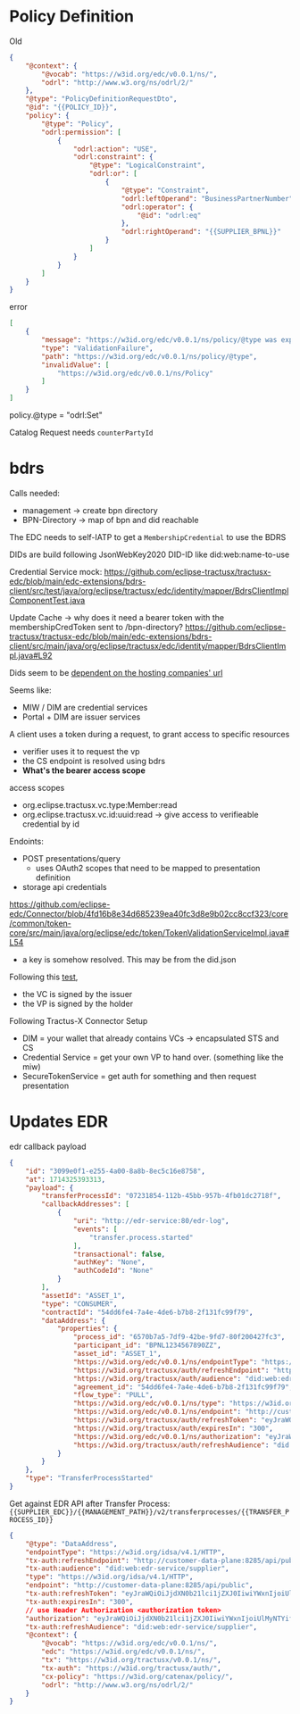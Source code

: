 # Policy Definition

Old

```json
{
    "@context": {
        "@vocab": "https://w3id.org/edc/v0.0.1/ns/",
        "odrl": "http://www.w3.org/ns/odrl/2/"
    },
    "@type": "PolicyDefinitionRequestDto",
    "@id": "{{POLICY_ID}}",
    "policy": {
        "@type": "Policy",
        "odrl:permission": [
            {
                "odrl:action": "USE",
                "odrl:constraint": {
                    "@type": "LogicalConstraint",
                    "odrl:or": [
                        {
                            "@type": "Constraint",
                            "odrl:leftOperand": "BusinessPartnerNumber",
                            "odrl:operator": {
                                "@id": "odrl:eq"
                            },
                            "odrl:rightOperand": "{{SUPPLIER_BPNL}}"
                        }
                    ]
                }
            }
        ]
    }
}
```

error

```json
[
    {
        "message": "https://w3id.org/edc/v0.0.1/ns/policy/@type was expected to be http://www.w3.org/ns/odrl/2/Set but it was not",
        "type": "ValidationFailure",
        "path": "https://w3id.org/edc/v0.0.1/ns/policy/@type",
        "invalidValue": [
            "https://w3id.org/edc/v0.0.1/ns/Policy"
        ]
    }
]
```

policy.@type = "odrl:Set"

Catalog Request needs `counterPartyId`

# bdrs

Calls needed:

- management -> create bpn directory
- BPN-Directory -> map of bpn and did reachable

The EDC needs to self-IATP to get a `MembershipCredential` to use the BDRS

DIDs are build following JsonWebKey2020
DID-ID like did:web:name-to-use

Credential Service
mock: https://github.com/eclipse-tractusx/tractusx-edc/blob/main/edc-extensions/bdrs-client/src/test/java/org/eclipse/tractusx/edc/identity/mapper/BdrsClientImplComponentTest.java

Update Cache -> why does it need a bearer token with the membershipCredToken sent to /bpn-directory?
https://github.com/eclipse-tractusx/tractusx-edc/blob/main/edc-extensions/bdrs-client/src/main/java/org/eclipse/tractusx/edc/identity/mapper/BdrsClientImpl.java#L92

Dids seem to
be [dependent on the hosting companies' url](https://github.com/eclipse-tractusx/identity-trust/blob/main/specifications/tx.dataspace.topology.md)

Seems like:

- MIW / DIM are credential services
- Portal + DIM are issuer services

A client uses a token during a request, to grant access to specific resources

- verifier uses it to request the vp
- the CS endpoint is resolved using bdrs
- **What's the bearer access scope**

access scopes

- org.eclipse.tractusx.vc.type:Member:read
- org.eclipse.tractusx.vc.id:uuid:read -> give access to verifieable credential by id

Endoints:

- POST presentations/query
    - uses OAuth2 scopes that need to be mapped to presentation definition
- storage api credentials

https://github.com/eclipse-edc/Connector/blob/4fd16b8e34d685239ea40fc3d8e9b02cc8ccf323/core/common/token-core/src/main/java/org/eclipse/edc/token/TokenValidationServiceImpl.java#L54

- a key is somehow resolved. This may be from the did.json

Following
this [test](https://github.com/eclipse-tractusx/tractusx-edc/blob/main/edc-extensions/bdrs-client/src/test/java/org/eclipse/tractusx/edc/identity/mapper/BdrsClientImplComponentTest.java),

- the VC is signed by the issuer
- the VP is signed by the holder

Following Tractus-X Connector Setup

- DIM = your wallet that already contains VCs -> encapsulated STS and CS
- Credential Service = get your own VP to hand over. (something like the miw)
- SecureTokenService = get auth for something and then request presentation

# Updates EDR

edr callback payload

```json
{
    "id": "3099e0f1-e255-4a00-8a8b-8ec5c16e8758",
    "at": 1714325393313,
    "payload": {
        "transferProcessId": "07231854-112b-45bb-957b-4fb01dc2718f",
        "callbackAddresses": [
            {
                "uri": "http://edr-service:80/edr-log",
                "events": [
                    "transfer.process.started"
                ],
                "transactional": false,
                "authKey": "None",
                "authCodeId": "None"
            }
        ],
        "assetId": "ASSET_1",
        "type": "CONSUMER",
        "contractId": "54dd6fe4-7a4e-4de6-b7b8-2f131fc99f79",
        "dataAddress": {
            "properties": {
                "process_id": "6570b7a5-7df9-42be-9fd7-80f200427fc3",
                "participant_id": "BPNL1234567890ZZ",
                "asset_id": "ASSET_1",
                "https://w3id.org/edc/v0.0.1/ns/endpointType": "https://w3id.org/idsa/v4.1/HTTP",
                "https://w3id.org/tractusx/auth/refreshEndpoint": "http://customer-data-plane:8285/api/public",
                "https://w3id.org/tractusx/auth/audience": "did:web:edr-service/supplier",
                "agreement_id": "54dd6fe4-7a4e-4de6-b7b8-2f131fc99f79",
                "flow_type": "PULL",
                "https://w3id.org/edc/v0.0.1/ns/type": "https://w3id.org/idsa/v4.1/HTTP",
                "https://w3id.org/edc/v0.0.1/ns/endpoint": "http://customer-data-plane:8285/api/public",
                "https://w3id.org/tractusx/auth/refreshToken": "eyJraWQiOiJjdXN0b21lci1jZXJ0IiwiYWxnIjoiUlMyNTYifQ.eyJleHAiOjE3MTQzMjU2OTMsImlhdCI6MTcxNDMyNTM5MywianRpIjoiMGY2YzM4NjItOGYxZS00YzU1LWIwMzEtNGMzM2NhZWIxMzY5In0.L_r5a_hZY3aFYw4SYOoV_Ct5yWuDJBRwPeujAPKv8aPVB_buRZHDPwwnrlYAIWa4j4QIiKjmMMFQN7NUi56tIYr3An3KGwfycekCAS5CSMMAx7x6In5JTRPyyBEi897gjXYGHDlfFa_j7G5bG4__InwDt5HF_2_BKTrPMGEEGL62pAm2cm9qfZJCNJx2R6tnkSymlR0E6Dju2FsCWiOIbYlPP6JHjDkU9aKRIv6l_n0HodRUELBLKBGi565O5zwkec9sNxYdv4mTwskU4IMOvGJPNgHE3QKpzyPCIl7CzVJICCaMszl698rAp9BYP0tokUNj8yNAKbR5ZutYFnAwSA",
                "https://w3id.org/tractusx/auth/expiresIn": "300",
                "https://w3id.org/edc/v0.0.1/ns/authorization": "eyJraWQiOiJjdXN0b21lci1jZXJ0IiwiYWxnIjoiUlMyNTYifQ.eyJpc3MiOiJCUE5MNDQ0NDQ0NDQ0NFhYIiwiYXVkIjoiQlBOTDEyMzQ1Njc4OTBaWiIsInN1YiI6IkJQTkw0NDQ0NDQ0NDQ0WFgiLCJleHAiOjE3MTQzMjU2OTMsImlhdCI6MTcxNDMyNTM5MywianRpIjoiMzMwMjhjZDEtMTVlZC00Njk1LWE0NjMtNDc2MTJlNmZhNDk5In0.AP8BY0gjnKFxeswCPRaalKPD-nyLtXqe8hpEQH_CcWoN48KLXLJzgyQXo04WtcCPe7QBU0dyOd9UBi71tmxPNNACLRg_HZVmAFfRZWSkCY9pr-sreChP0EJcTT7AXgHnBIT0mKZbcQ_8b8g9BI-nS43eAd52I_WAg6oTK5hvyMOha7H-HvPeyNDGPA5QQ2RKuf3JKEw-26RALZdgkLz0VDjHd9CMDJJC0nvkbzP928LvzmLs8r-e1YFJwFtZ-ipVlxb7OiFrg7UeAwwb46spi2epMj3Px1QLXrd-Fd9skV2Iw8PugPIUFm5ehyK2d5mQYB4waAm5kEmgVVLLvwVX8A",
                "https://w3id.org/tractusx/auth/refreshAudience": "did:web:edr-service/supplier"
            }
        }
    },
    "type": "TransferProcessStarted"
}
```

Get against EDR API after Transfer Process:
`{{SUPPLIER_EDC}}/{{MANAGEMENT_PATH}}/v2/transferprocesses/{{TRANSFER_PROCESS_ID}}`

```json
{
    "@type": "DataAddress",
    "endpointType": "https://w3id.org/idsa/v4.1/HTTP",
    "tx-auth:refreshEndpoint": "http://customer-data-plane:8285/api/public",
    "tx-auth:audience": "did:web:edr-service/supplier",
    "type": "https://w3id.org/idsa/v4.1/HTTP",
    "endpoint": "http://customer-data-plane:8285/api/public",
    "tx-auth:refreshToken": "eyJraWQiOiJjdXN0b21lci1jZXJ0IiwiYWxnIjoiUlMyNTYifQ.eyJleHAiOjE3MTQzMjU2OTMsImlhdCI6MTcxNDMyNTM5MywianRpIjoiMGY2YzM4NjItOGYxZS00YzU1LWIwMzEtNGMzM2NhZWIxMzY5In0.L_r5a_hZY3aFYw4SYOoV_Ct5yWuDJBRwPeujAPKv8aPVB_buRZHDPwwnrlYAIWa4j4QIiKjmMMFQN7NUi56tIYr3An3KGwfycekCAS5CSMMAx7x6In5JTRPyyBEi897gjXYGHDlfFa_j7G5bG4__InwDt5HF_2_BKTrPMGEEGL62pAm2cm9qfZJCNJx2R6tnkSymlR0E6Dju2FsCWiOIbYlPP6JHjDkU9aKRIv6l_n0HodRUELBLKBGi565O5zwkec9sNxYdv4mTwskU4IMOvGJPNgHE3QKpzyPCIl7CzVJICCaMszl698rAp9BYP0tokUNj8yNAKbR5ZutYFnAwSA",
    "tx-auth:expiresIn": "300",
    // use Header Authorization <authorization token>
    "authorization": "eyJraWQiOiJjdXN0b21lci1jZXJ0IiwiYWxnIjoiUlMyNTYifQ.eyJpc3MiOiJCUE5MNDQ0NDQ0NDQ0NFhYIiwiYXVkIjoiQlBOTDEyMzQ1Njc4OTBaWiIsInN1YiI6IkJQTkw0NDQ0NDQ0NDQ0WFgiLCJleHAiOjE3MTQzMjU2OTMsImlhdCI6MTcxNDMyNTM5MywianRpIjoiMzMwMjhjZDEtMTVlZC00Njk1LWE0NjMtNDc2MTJlNmZhNDk5In0.AP8BY0gjnKFxeswCPRaalKPD-nyLtXqe8hpEQH_CcWoN48KLXLJzgyQXo04WtcCPe7QBU0dyOd9UBi71tmxPNNACLRg_HZVmAFfRZWSkCY9pr-sreChP0EJcTT7AXgHnBIT0mKZbcQ_8b8g9BI-nS43eAd52I_WAg6oTK5hvyMOha7H-HvPeyNDGPA5QQ2RKuf3JKEw-26RALZdgkLz0VDjHd9CMDJJC0nvkbzP928LvzmLs8r-e1YFJwFtZ-ipVlxb7OiFrg7UeAwwb46spi2epMj3Px1QLXrd-Fd9skV2Iw8PugPIUFm5ehyK2d5mQYB4waAm5kEmgVVLLvwVX8A",
    "tx-auth:refreshAudience": "did:web:edr-service/supplier",
    "@context": {
        "@vocab": "https://w3id.org/edc/v0.0.1/ns/",
        "edc": "https://w3id.org/edc/v0.0.1/ns/",
        "tx": "https://w3id.org/tractusx/v0.0.1/ns/",
        "tx-auth": "https://w3id.org/tractusx/auth/",
        "cx-policy": "https://w3id.org/catenax/policy/",
        "odrl": "http://www.w3.org/ns/odrl/2/"
    }
}
```
